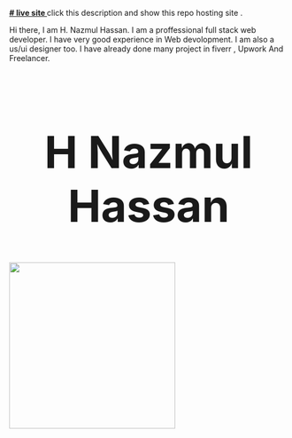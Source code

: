 <a target="_blank" href="https://hnazmul.github.io/responsive-assginment-Ph1/"> <b> # live site </b>  </a>  click this description and show this repo hosting site .

Hi there,
I am H. Nazmul Hassan. I am a proffessional full stack web developer. I have very good experience in Web devolopment. I am also a us/ui designer too. I have already done many project in fiverr , Upwork And Freelancer. 



<h1 style="font-size:80px; text-align:center"> H Nazmul Hassan </h1>
<img width="300px" src="https://i.pinimg.com/564x/fc/b3/43/fcb3437bf35b09c39c44b2e02db1c86d.jpg"/>
